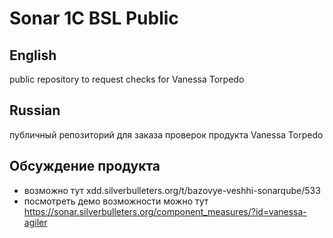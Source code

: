 # Sonar 1C BSL Public

## English

public repository to request checks for Vanessa Torpedo

## Russian

публичный репозиторий для заказа проверок продукта Vanessa Torpedo

## Обсуждение продукта

* возможно тут xdd.silverbulleters.org/t/bazovye-veshhi-sonarqube/533
* посмотреть демо возможности можно тут https://sonar.silverbulleters.org/component_measures/?id=vanessa-agiler
